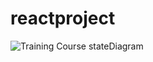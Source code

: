 # reactproject

![Training Course stateDiagram](/png/nLbBRzms4BxpLn2v12WGm9QVyQ68uQIt-b1PwQ4e2dL5UrdiIXkAQyF_lgGaKkHmICfU9p4CU7TcEFFDaoFvKozh8VVR3TcmUqbbHmL_M4lQSC5MadSj8PBB3QFNKhAsuUq3lHCrR_M7csulUaR_OD_sh9UqbBLaz6Qjz17oddxPxZRTCsEa7-ZlRjcJ4Nr7wvwgxu9z8rJzZ1-lw2XvT4mzgbppdghVhcMqkn-5Uls9JHRezO2q9yPKjMlKtyOpDzAKmb6v_MgjVeJqbzlzB6eLGzVgGB56pJThymYGZSbxBbH0Ho5bKAxLdt__KmdHWIrNwsvJYtxDT_IwsVBMc0yOz7gt4zrZlQ6_QOK3edBW_5CRpe004AycU0NAX86HQw5YCOV7WT4R721G8LB1v5wqVtAvlksKdhlEb8yB6WXzSU51dl7X92dqdNpHgVA13ydpa6YA0NcAi0w1vXT9kTynySZxJc2OPovQBZCRrWp2CVwSnIMWM_TgYCIySg4bekw81MNao0qn2fm29yQ6WkWn8UFh-JBf7-7tNQSokE6hkfKHFns926n7mdXuiK3qUxitTvG7OswhW6pGNyRuXq9MNVPvk2NfxtLRFp3RNJxLTjLu8KnKsn3Z3G2f4_ZZemWxDnmW17XH-MnGi3vGmFG10QQ1VPoMUclqjZWSYxOo0Cr0B53cQv7fYSkLMiEmzUmIlK8eqK8eOuLmWhDf_fhm4C1sSvbO5PI9AYWpHN3gGmPIRujy7WzX1PHu0Pn1U9hvMbJ8LaQB1NjPoLPTss2B6Rfx5GRyESgbFsWtqp6OGf1Opyh4vbKQHovIGeVv4zs2yCnWUv2R7cIPAQ9hZatKPLo4_iHTwARRRhbwecEvVSWAvhOSAsWy_xZunE61qBcUrQciALErU9x7iALCJrDkoEgsSPzfZHP_MbiwcDSXVVA_E8e9PDt5F0bo_WgFq04_uyCk-ZZRk7cSaNiRRntde3_1qWkX13jlGi1uLMGbVs8MvylEnJUlmf1gd3h1sOTveZhlAr_fjq0hEJzWEYIbJT1Tryi7KJTxpItblk5AjTTXNqTflxqWqNXoYdAHw-AfS_nmGS5CB0ACDP01WNLFX6UyE4i9lSgPzxHg-ICJFPVFyAaavFW9gD25j8eifCKvpivVsHYE2R_Mc82BXRzABAXLUa4jBdmNNhoW9Zn9Uc7xjmgNrGfTLejB27NPiff2ICXVl_nDFtpuTNv9UKLl15DdRzaJiKGjCRwALVpzy7fqj438HDOIyBNY5Hq_CW8vWpJsLiavWh47f4YvcKCXRx2KE57Y9yAbEk9ACSgZDxmzWd1Z4IWo8HZj8LFF70fOMXxjKNC2II5yHwgaOM_bKegz0CFKPDCSjYJKaSbwNa6o2907aaminXobzw50nO8QIUpEIyBgbquU4bf9qKc9A5XO8-v2PRMGjDm0nVutnmwbU1XJMvnZD2KMiqbYJUCViF8p2Hch9AQkZ0u_utgk-J1hqIx3vxanbJo5TJIQ8UHqs8cB79nR8JAz9nMnue_FS9EpbtfSk1d51knqUK-tVhvJWFo2iGbEf6USBvoTg4dqHTXoG3xIfKcNS-F8btRQQ61eORth4CI4vS7WpOUYZC19owfYPoeqk2Fl4skR_NRpFm00 "Training Course stateDiagram")
